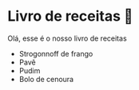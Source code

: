 # Livro de receitas :cookie:

Olá, esse é o nosso livro de receitas

- Strogonnoff de frango
- Pavê
- Pudim
- Bolo de cenoura

